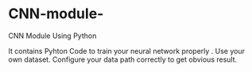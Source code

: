 # CNN-module-
CNN Module Using Python

It contains Pyhton Code  to train your  neural network properly .
Use your own dataset.
Configure your data path correctly to get obvious result.

